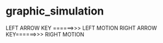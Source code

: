 # graphic_simulation


LEFT ARROW KEY ======>>> LEFT MOTION
RIGHT ARROW KEY======>>> RIGHT MOTION



